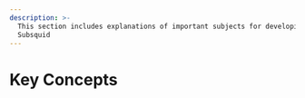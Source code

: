 ```yaml
---
description: >-
  This section includes explanations of important subjects for developing with
  Subsquid
---
```


# Key Concepts

